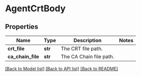 # AgentCrtBody

## Properties
Name | Type | Description | Notes
------------ | ------------- | ------------- | -------------
**crt_file** | **str** | The CRT file path. | 
**ca_chain_file** | **str** | The CA Chain file path. | 

[[Back to Model list]](../README.md#documentation-for-models) [[Back to API list]](../README.md#documentation-for-api-endpoints) [[Back to README]](../README.md)

